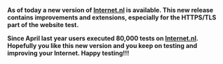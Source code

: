 
**As of today a new version of [Internet.nl](https://en.Internet.nl) is available. This new release contains improvements and extensions, especially for the HTTPS/TLS part of the website test.**

**Since April last year users executed 80,000 tests on [Internet.nl](https://en.Internet.nl). Hopefully you like this new version and you keep on testing and improving your Internet. Happy testing!!!**
